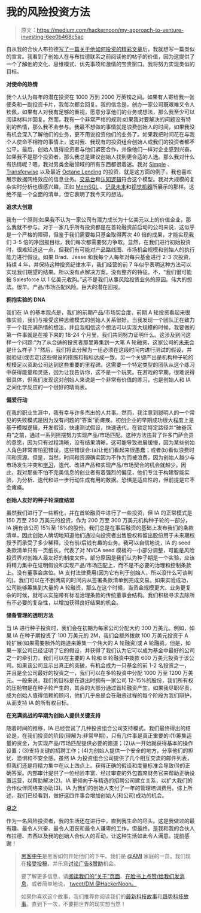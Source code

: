 # 我的风险投资方法

> 原文：<https://medium.com/hackernoon/my-approach-to-venture-investing-6ee0b468c5ac>

自从我的合伙人布拉德[写了一篇关于他如何投资的精彩文章](/@bradgillespie/how-i-invest-9b9971992871#.klvuaez3o)后，我就想写一篇类似的宣言。我看到了创始人在与布拉德联系之前阅读他的帖子的价值，因为这提供了一个了解他的文化、思维模式、优先事项和激情的宝贵窗口。我将努力实现类似的目标。

**对使命的热情**

我个人认为每年的潜在投资在 1000 万到 2000 万英镑之间。如果有人寄给我一张便条和一副投资卡片，我每次都会回复。我的信念是，创办一家公司既艰难又令人钦佩，如果有人对我有足够的重视，愿意分享他们的业务或想法，那么我至少可以阅读材料并回复。然而，我有一个非常严格的规则:如果我对要解决的问题没有特别的热情，那么我不会参与。我最不想做的事情就是浪费创始人的时间，如果我没有机会深入了解他们的业务，更不用说投资他们的业务了。如果我把时间花在与我个人使命不相符的事情上，这对我、我现有的投资组合创始人或我们的投资者都不公平。最后，创始人值得投资者与他们紧密合作，并像他们一样对企业感到兴奋。如果我不是那个投资者，那么我总是建议创始人找到更合适的人选。那么我对什么有热情呢？嗯，我对另类金融领域的所有东西都很着迷。我对 [Simple](https://www.simple.com/) 、 [Transferwise](https://transferwise.com/us/) 以及最近 [Octane Lending](http://octanelending.com/) 的投资，就是这方面的例子。我也喜欢展示数据网络效应的信息业务。[交易台](http://www.thetradedesk.com/)和[认知逻辑](http://www.cognitivelogic.com/)符合这个模型。我对大规模的复杂实时分析也很感兴趣，正如 [MemSQL](http://www.memsql.com/) 、[记录未来](https://www.recordedfuture.com/)和[视觉机器](http://sightmachine.com/)所展示的那样。这绝不是一个全面的清单，但它表明了我今天的想法。

**追求大创意**

我有一个原则:如果我不认为一家公司有潜力成长为十亿美元以上的价值企业，那么我就不参与。对于一家几乎所有投资都是在首轮融资前启动的公司来说，这似乎是一个严格的障碍，但鉴于我们需要每只基金取得两次 40 倍的成果，才能实现我们 3-5 倍的净回报目标，我们每次都需要努力争取。显然，在我们进行初始投资时，很难知道这一点，但我们有可能对产品路线图、市场机会规模和创始人的执行能力进行假设。如果 Brad、Jesse 和我每个人每年对每只基金进行 2-3 次投资，持续 4 年，并保持这种投资纪律水平，我们经营的前 7 年似乎表明这种方法可以实现我们期望的结果。所以没有点解决方案。没有整齐的特征。不，“我们很可能被 Salesforce 以 1 亿美元收购。”这不是我们从事风险投资业务的原因。伟大的想法。很早。产品/市场匹配风险。巨大的潜在回报。

**拥抱实验的 DNA**

我们在 IA 的基本观点是，我们的前期产品/市场契合度、前期 A 轮投资看起来很像实验，我们与接受这种思维模式的创始人关系很好。当我发现一个团队正在致力于一个我充满热情的想法，并且我相信这个想法可以实现大规模的时候，我要做的第一件事就是在接下来的 18-24 个月里，我们共同努力证明什么。这涉及到问这样一个问题:“为了从合适的投资者那里筹集到一大笔 A 轮融资，这家公司的[未来](https://hackernoon.com/tagged/future)会是什么样子？”然后，我们将此分解为一组必须在这段时间内进行测试的假设，并就验证(或否定)这些假设的措施和指标达成一致。另一个关键产出是机构种子轮的规模足以资助公司达到这些重要的里程碑。这需要一个特定类型的团队从这个练习中获得能量和灵感，因为让我告诉你，这不是一个玩笑。在游戏的早期，很难说得很具体，但我们发现这对创始人来说是一个非常有价值的练习，也是创始人和 IA 之间化学反应的一个很好的晴雨表。

**偏爱行动**

在我的职业生涯中，我有幸与许多杰出的人共事。然而，我注意到聪明人的一个常见的失败模式是因为没有问题的“答案”而瘫痪。初创企业的早期成功很大程度上是基于模糊逻辑，开发假设，快速测试假设，快速迭代，在锁定特定路径并“破釜沉舟”之前，通过一系列摇摆努力实现产品/市场匹配。这种方法违背了许多门萨会员的意愿，因为只有过程清晰，没有结果清晰。这可能导致进展缓慢，因为某些创始人角色非常害怕犯错误，这些错误会:(a)让他们看起来很愚蠢；或者(b)看似浪费时间和资源。但是，当然，时间和资源确实因为不作为而被浪费，因为创始人越少与市场发生冲突和[学习](https://hackernoon.com/tagged/learning)，迭代、改进产品和实现产品/市场契合的机会就越少。因此，我对那些不怕不完美信息的创业者有着强烈的偏见，他们专注于构建智能实验，为分析、迭代和进一步行动生成有用的数据。恐惧是适应性的，但前提是它不会瘫痪。

**创始人友好的种子轮深度结盟**

虽然我们进行了一些孵化，并在首轮融资中进行了一些投资，但 IA 的正常模式是 150 万至 250 万美元的投资，作为 200 万至 300 万美元机构种子轮的一部分，IA 拥有该公司 15%至 18%的股份。我们总是在事后融资的基础上发布我们的条款清单，因此创始人确切地知道他们通过向投资者出售股权和留出股份用于未来期权授予而承受了多少稀释。没有前/后钱有趣的业务。我可以自信地说，IA 的 seed 条款清单只有一页纸长，代表了对 NVCA seed 模板的一小部分调整，可能是风险投资界对创始人最友好的制度文件。部分原因是我们认为种子期是一个实验，应该将精力集中在证明假设和实现产品/市场匹配上，而不是不必要的治理和控制条款上。没有董事会席位。IA 支付法律费用(因为它有利于创始人，所以没什么可谈判的)。我们可以在不到两周的时间内从签署条款清单到完成交易。如果实验成功，公司能够筹集到大量的 A 轮融资，那么在这个时候，当资金规模更大、业务更复杂的时候，就可以实施带有标准治理条款的传统董事会结构。我们积极寻求去除所有不必要的复杂性，以增加获得良好结果的机会。

**储备管理的透明方法**

当 IA 进行种子投资时，我们会在初期为每家公司分配大约 300 万美元。例如，如果 IA 在种子期投资了 100 万美元的 2M，我们会额外拨款 100 万美元投资于 A 轮扩展(如果需要额外的跑道来筹集一个伟大的 A 轮融资)或 A 轮融资。但是，如果一家公司已经证明了它的假设，并获得了我们认为它可以成为基金中最好的公司之一的牵引力，我们可以在主要的 A 轮和 B 轮融资中拨款 600 万美元投资于该公司。如果该公司显示出真正的突破，有机会成为一只基金的前 1-2 名投资之一，并且是全公司最好的投资之一，我们可以在多轮投资中分配 1000 万至 1200 万美元。一般来说，我们的目标是在退出时拥有一家公司 12-15%的股份，我们所有权的压舱物是在种子轮产生的，其余的大部分通过首轮融资产生。如果我尽职尽责，成为创始人值得信赖的顾问，他们几乎总是会在融资过程的每个阶段为我们辩护，从而支持 IA 的所有权目标。

**在充满挑战的早期为创始人提供关键支持**

随着时间的推移，IA 已经尝试了几种投资组合公司支持模式。我们最终得出的结论是，在我们投资的阶段(理解为:非常早期)，只有几件事是真正重要的:(1)筹集适量的资金，为实现产品/市场匹配提供必要的跑道；(2)从一开始就获得基本的操作设置；(3)支持关键的招聘工作；(4)为创始人提供一个安全的地方，分享他们的担忧、恐惧和不安全感。虽然 IA 为投资组合公司提供了几个相互交流的邮件列表，但我们还是将精力集中在以上四点上。获得正确的假设和度量标准会导致(1)的正确答案。内部审计提供了一位经验丰富、经过审查的外包首席财务官来帮助正确设置运营，以帮助解决(2)。IA 更倾向于与精选的招聘公司建立关系，以扩大我们的合作伙伴网络来协助(3)。IA 为我们的创始人支付了一年的管理培训费用。综上所述，我们已经看到，做好这四件事会增加创始人(和公司)成功的机会。

**总之**

作为一名风险投资者，我的生活还在进行中，直到我生命的尽头。这是我做过的最有趣、最令人兴奋、最令人沮丧和最令人谦卑的工作。但最终，是我和我的合伙人布拉德、杰西以及我的创始人合伙人的互动，让这种生活如此令人满意。提前感谢！

> [黑客中午](http://bit.ly/Hackernoon)是黑客如何开始他们的下午。我们是 [@AMI](http://bit.ly/atAMIatAMI) 家庭的一员。我们现在[接受投稿](http://bit.ly/hackernoonsubmission)，并乐意[讨论广告&赞助](mailto:partners@amipublications.com)机会。
> 
> 要了解更多信息，请[阅读我们的“关于”页面](https://goo.gl/4ofytp)、[在脸书上点赞/给我们发消息](http://bit.ly/HackernoonFB)，或者简单地说， [tweet/DM @HackerNoon。](https://goo.gl/k7XYbx)
> 
> 如果你喜欢这个故事，我们推荐你阅读我们的[最新科技故事](http://bit.ly/hackernoonlatestt)和[趋势科技故事](https://hackernoon.com/trending)。直到下一次，不要把世界的现实想当然！